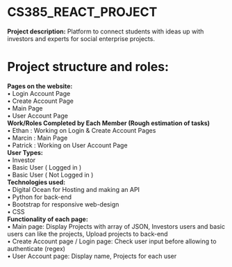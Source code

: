 # CS385_REACT_PROJECT

**Project description:**
Platform to connect students with ideas up with investors and experts for social enterprise projects.

# Project structure and roles:
  
  
  
  **Pages on the website:**\
    •	Login Account Page\
    •	Create Account Page\
    •	Main Page\
    •	User Account Page\
  **Work/Roles Completed by Each Member (Rough estimation of tasks)**\
    •	Ethan : Working on Login & Create Account Pages\
    •	Marcin : Main Page\
    •	Patrick : Working on User Account Page\
  **User Types:**\
    •	Investor\
    •	Basic User ( Logged in )\
    •	Basic User ( Not Logged in )\
  **Technologies used:**\
    •	Digital Ocean for Hosting and making an API\
    •	Python for back-end\
    •	Bootstrap for responsive web-design\
    •	CSS\
  **Functionality of each page:**\
    •	Main page: Display Projects with array of JSON, Investors users and basic users can like the projects, Upload projects to back-end\
    •	Create Account page / Login page: Check user input before allowing to authenticate (regex)\
    •	User Account page: Display name, Projects for each user




